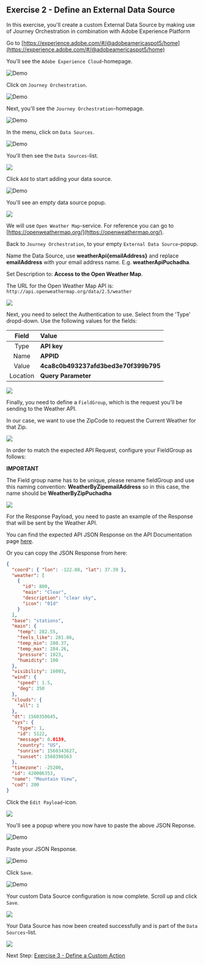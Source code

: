 ## Exercise 2 - Define an External Data Source

In this exercise, you'll create a custom External Data Source by making use of Journey Orchestration in combination with Adobe Experience Platform

Go to [https://experience.adobe.com/#/@adobeamericaspot5/home](https://experience.adobe.com/#/@adobeamericaspot5/home)

You'll see the `Adobe Experience Cloud`-homepage.

![Demo](./images/aec.png)

Click on `Journey Orchestration`.

![Demo](./images/aecjo.png)

Next, you'll see the `Journey Orchestration`-homepage.

![Demo](./images/aecjoh.png)

In the menu, click on `Data Sources`.

![Demo](./images/menudatasources.png)

You'll then see the `Data Sources`-list.

<!---
![Demo](./images/dshome.png)
--->

<kbd><img src="./images/dshome.png"  /></kdb>

Click `Add` to start adding your data source.

![Demo](./images/add.png)

You'll see an empty data source popup.

<!---
![Demo](./images/emptyds.png)
--->

<kbd><img src="./images/emptyds.png"  /></kdb>

We will use `Open Weather Map`-service. For reference you can go to [https://openweathermap.org/](https://openweathermap.org/).

Back to `Journey Orchestration`, to your empty `External Data Source`-popup.

Name the Data Source, use **weatherApi{emailAddress}** and replace **emailAddress** with your email address name. E.g. **weatherApiPuchadha**.

Set Description to: **Access to the Open Weather Map**.

The URL for the Open Weather Map API is: `http://api.openweathermap.org/data/2.5/weather`

<!---
![Demo](./images/dsname.png)
--->

<kbd><img src="./images/dsname.png"  /></kdb>

Next, you need to select the Authentication to use. Select from the 'Type' dropd-down.
Use the following values for the fields:

|  Field   | Value                                |
| :------: | :----------------------------------- |
|   Type   | **API key**                          |
|   Name   | **APPID**                            |
|  Value   | **4ca8c0b493237afd3bed3e70f399b795** |
| Location | **Query Parameter**                  |

<!---
![Demo](./images/dsauth.png)
--->

<kbd><img src="./images/dsauth.png"  /></kdb>

Finally, you need to define a `FieldGroup`, which is the request you'll be sending to the Weather API.

In our case, we want to use the ZipCode to request the Current Weather for that Zip.

<!---
![Demo](./images/fg.png)
--->

<kbd><img src="./images/fg.png"  /></kdb>

In order to match the expected API Request, configure your FieldGroup as follows:

**IMPORTANT**

The Field group name has to be unique, please rename fieldGroup and use this naming convention: **WeatherByZipemailAddress** so in this case, the name should be **WeatherByZipPuchadha**

<!---
![Demo](./images/fg1.png)
--->

<kbd><img src="./images/fg1.png"  /></kdb>

For the Response Payload, you need to paste an example of the Response that will be sent by the Weather API.

You can find the expected API JSON Response on the API Documentation page [here](https://openweathermap.org/current#zip).

Or you can copy the JSON Response from here:

```json
{
  "coord": { "lon": -122.08, "lat": 37.39 },
  "weather": [
    {
      "id": 800,
      "main": "Clear",
      "description": "clear sky",
      "icon": "01d"
    }
  ],
  "base": "stations",
  "main": {
    "temp": 282.55,
    "feels_like": 281.86,
    "temp_min": 280.37,
    "temp_max": 284.26,
    "pressure": 1023,
    "humidity": 100
  },
  "visibility": 16093,
  "wind": {
    "speed": 1.5,
    "deg": 350
  },
  "clouds": {
    "all": 1
  },
  "dt": 1560350645,
  "sys": {
    "type": 1,
    "id": 5122,
    "message": 0.0139,
    "country": "US",
    "sunrise": 1560343627,
    "sunset": 1560396563
  },
  "timezone": -25200,
  "id": 420006353,
  "name": "Mountain View",
  "cod": 200
}
```

Click the `Edit Payload`-icon.

<!---
![Demo](./images/owmapi2.png)
--->

<kbd><img src="./images/owmapi2.png"  /></kdb>

You'll see a popup where you now have to paste the above JSON Reponse.

![Demo](./images/owmapi3.png)

Paste your JSON Response.

![Demo](./images/owmapi4.png)

Click `Save`.

![Demo](./images/dssave.png)

Your custom Data Source configuration is now complete. Scroll up and click `Save`.

<!---
![Demo](./images/dssave2.png)
--->

<kbd><img src="./images/dssave2.png"  /></kdb>

Your Data Source has now been created successfully and is part of the `Data Sources`-list.

<!---
![Demo](./images/dslist.png)
--->

<kbd><img src="./images/dslist.png"  /></kdb>

Next Step: [Exercise 3 - Define a Custom Action](./Exercise3-Action.md)

